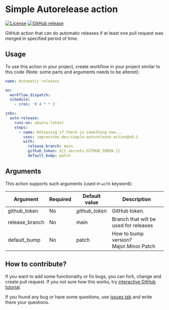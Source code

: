 # Simple Autorelease action

[![License](https://img.shields.io/github/license/impresscms-dev/simple-autorelease-action.svg)](LICENSE)
[![GitHub release](https://img.shields.io/github/release/impresscms-dev/simple-autorelease-action.svg)](https://github.com/impresscms-dev/simple-autorelease-action/releases)

GitHub action that can do automatic releases if at least one pull request was merged in specified period of time.

## Usage

To use this action in your project, create workflow in your project similar
to this code (Note: some parts and arguments needs to be altered):
```yaml
name: Automatic releases

on:
  workflow_dispatch:
  schedule:
    - cron: '0 4 * * 1'

jobs:
  auto-release:
    runs-on: ubuntu-latest
    steps:
      - name: Releasing if there is something new...
        uses: impresscms-dev/simple-autorelease-action@v0.1
        with:
          release_branch: main
          github_token: ${{ secrets.GITHUB_TOKEN }}
          default_bump: patch
```

## Arguments

This action supports such arguments (used in `with` keyword):

| Argument                 | Required | Default value  | Description                                                                                        |
|--------------------------|----------|----------------|----------------------------------------------------------------------------------------------------|
| github_token | No       | *github_token* | GitHub token.                                                                                      |
| release_branch  | No       | main           | Branch that will be used for releases                                                              |
| default_bump                   | No       | patch          | How to bump version? Major.Minor.Patch |

## How to contribute?

If you want to add some functionality or fix bugs, you can fork, change and create pull request. If you not sure how this works, try [interactive GitHub tutorial](https://skills.github.com).

If you found any bug or have some questions, use [issues tab](https://github.com/impresscms-dev/simple-autorelease-action/issues) and write there your questions.
